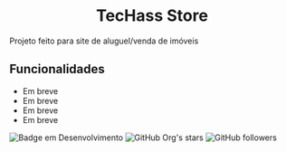 
<h1 align="center"> TecHass Store </h1

Projeto feito para site de aluguel/venda de imóveis


## Funcionalidades

- Em breve
- Em breve
- Em breve
- Em breve


![Badge em Desenvolvimento](http://img.shields.io/static/v1?label=STATUS&message=EM%20DESENVOLVIMENTO&color=GREEN&style=for-the-badge)
![GitHub Org's stars](https://img.shields.io/github/stars/josuehasspereira?style=social)
![GitHub followers](https://img.shields.io/github/followers/:josuehasspereira)

